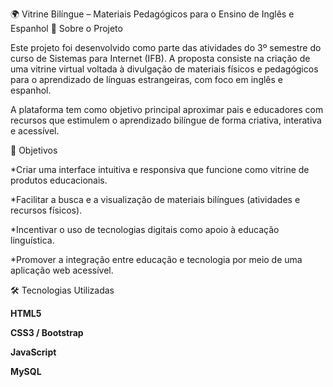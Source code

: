 🌍 Vitrine Bilíngue – Materiais Pedagógicos para o Ensino de Inglês e Espanhol
🧠 Sobre o Projeto

Este projeto foi desenvolvido como parte das atividades do 3º semestre do curso de Sistemas para Internet (IFB).
A proposta consiste na criação de uma vitrine virtual voltada à divulgação de materiais físicos e pedagógicos para o aprendizado de línguas estrangeiras, com foco em inglês e espanhol.<br>

A plataforma tem como objetivo principal aproximar pais e educadores com recursos que estimulem o aprendizado bilíngue de forma criativa, interativa e acessível.<br>

🎯 Objetivos

*Criar uma interface intuitiva e responsiva que funcione como vitrine de produtos educacionais.

*Facilitar a busca e a visualização de materiais bilíngues (atividades e recursos físicos).

*Incentivar o uso de tecnologias digitais como apoio à educação linguística.

*Promover a integração entre educação e tecnologia por meio de uma aplicação web acessível.

🛠️ Tecnologias Utilizadas

<strong>HTML5<strong/>

CSS3 / Bootstrap

JavaScript

MySQL
